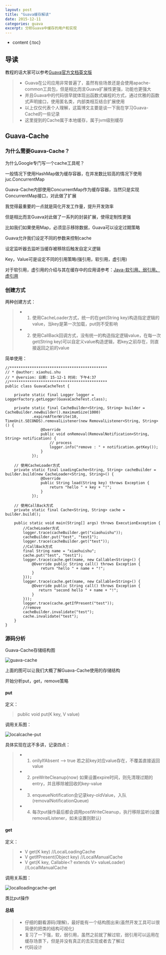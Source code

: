 ```yaml
---
layout: post
title: "Guava缓存解读"
date: 2015-12-11
categories: guava
excerpt: 分析Guava中缓存的用户和实现
---
```


* content
{:toc}

## 导读

教程的话大家可以参考[Guava官方文档英文版](http://xiaohuishu.net/static/book-list/guava.pdf)

> * Guava在公司应用非常普遍了，虽然有些场景还是会使用apache-common工具包，但是相比而言Guava扩展性更强，功能也更强大
> * 并且Guava中的代码很早就体现出函数式编程的方式，通过优雅的函数式声明接口，使用匿名类，内部类相互结合扩展使用
> * 以上仅仅代表个人理解，这篇博文主要是谈一下我在学习Guava-Cache的一些记录
> * 这里提到的Cache属于本地缓存，属于jvm级别缓存

## Guava-Cache

### 为什么需要Guava-Cache？

为什么Google专门写一个cache工具呢？

一般情况下使用HashMap做为缓存容器，在并发数比较高的情况下使用juc.ConcurrentMap

Guava-Cache内部使用ConcurrentMap作为缓存容器，当然只是实现ConcurrentMap接口，对此做了扩展

我觉得最重要的一点就是简化开发工作量，提升开发效率

但是相比而言Guava对此做了一系列的封装扩展，使得定制性更强

比如我们如果使用Map，必须显示移除数据，Guava可以设定过期策略

Guava允许我们设定不同的参数来控制cache

设定监听器去监听当缓存被移除后触发自定义逻辑

Key，Value可是设定不同的引用策略(强引用，软引用，虚引用)

对于软引用，虚引用的介绍与其在缓存中的应用请参考：[Java-软引用、弱引用、虚引用](http://www.cnblogs.com/blogoflee/archive/2012/03/22/2411124.html)

### 创建方式

两种创建方式：

> * 1. 使用CacheLoader方式，统一的在get(String key)构造指定逻辑的value，当key是第一次加载，put则不受影响
> * 2. 使用CallBack回调方式，没有统一的构造指定逻辑value，在每一次get(String key)可以自定义value构造逻辑，若key之前存在，则直接返回之前的value

简单使用：

    //********************************************
    // * @author: xiaohui.shu
    // * @version: 日期: 15-12-1 时间: 下午4:37
    //********************************************
    public class GuavaCacheTest {
    
        private static final Logger logger = LoggerFactory.getLogger(GuavaCacheTest.class);
    
        private static final CacheBuilder<String, String> builder = CacheBuilder.newBuilder().maximumSize(1000)
                .expireAfterWrite(10, TimeUnit.SECONDS).removalListener(new RemovalListener<String, String>() {
                    @Override
                    public void onRemoval(RemovalNotification<String, String> notification) {
                        // process
                        logger.info("remove : " + notification.getKey());
                    }
                });

        // 使用CacheLoader方式
        private static final LoadingCache<String, String> cacheBuilder = builder.build(new CacheLoader<String, String>() {
                    @Override
                    public String load(String key) throws Exception {
                        return "hello " + key + "!";
                    }
                });
    
        // 使用CallBack方式
        private static final Cache<String, String> cache = builder.build();

        public static void main(String[] args) throws ExecutionException {
            //CacheLoader方式
            logger.trace(cacheBuilder.get("xiaohuishu"));
            cacheBuilder.put("test", "test1");
            logger.trace(cacheBuilder.get("test"));
            //CallBack方式
            final String name = "xiaohuishu";
            cache.put("test", "test1");
            logger.trace(cache.get(name, new Callable<String>() {
                @Override public String call() throws Exception {
                    return "hello " + name + "!";
                }
            }));
            logger.trace(cache.get(name, new Callable<String>() {
                @Override public String call() throws Exception {
                   return "second hello " + name + "!";
                }
            }));
            logger.trace(cache.getIfPresent("test"));
            //remove
            cacheBuilder.invalidate("test");
            cache.invalidate("test");
        }
    }

### 源码分析

Guava-Cache存储结构图

![guava-cache](http://xiaohuishu.net/static/post_image/guava-cache.png)

上面的图可以让我们大概了解Guava-Cache使用的存储结构

开始分析put，get，remove策略

#### put

定义：

> public void put(K key, V value)

调用关系图：

![localcache-put](http://xiaohuishu.net/static/post_image/localcache-put.png)

具体实现在这不多讲，记录四点：

> * 1. onllyIfAbsent --> true 若之前key对应value存在，不覆盖直接返回value
> * 2. preWriteCleanup(now) 如果设置expire时间，则先清理过期的entry，并且移除被回收的key-value
> * 3. enqueueNotification会记录key-oldValue，入队(removalNotificationQueue)
> * 4. 每次put操作最后都会调用postWriteCleanup，执行移除监听(设置removalListener，如未设置则默认)

#### get

定义：

> * V get(K key) //LocalLoadingCache
> * V getIfPresent(Object key) //LocalManualCache
> * V get(K key, Callable<? extends V> valueLoader) //LocalManualCache

调用关系图：

![localloadingcache-get](http://xiaohuishu.net/static/post_image/localloadingcache-get.png)

类比put操作

#### 总结

> * 仔细的翻看源码(理解)，最好能有一个结构图出来(虽然开发工具可以很简便的把类的结构可视化)
> * 复习了一下强，软，弱引用，虽然之前就了解过软，弱引用可以运用在缓存场景下，但是并没有真正的去实现或者去了解过
> * 代码设计